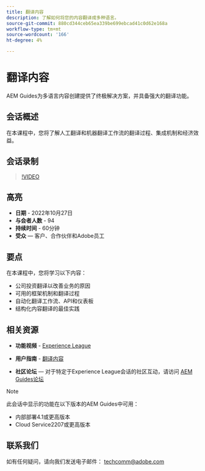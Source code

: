 ```yaml
---
title: 翻译内容
description: 了解如何将您的内容翻译成多种语言。
source-git-commit: 880cd344ceb65ea339be699ebcad41c0d62e168a
workflow-type: tm+mt
source-wordcount: '166'
ht-degree: 4%

---
```


# 翻译内容

AEM Guides为多语言内容创建提供了终极解决方案，并具备强大的翻译功能。

## 会话概述

在本课程中，您将了解人工翻译和机器翻译工作流的翻译过程、集成机制和经济效益。

## 会话录制

>[!VIDEO](https://video.tv.adobe.com/v/3414140/translation-aem-guides?quality=12&learn=on)

## 高亮

- **日期** - 2022年10月27日
- **与会者人数** - 94
- **持续时间** - 60分钟
- **受众**  — 客户、合作伙伴和Adobe员工

## 要点

在本课程中，您将学习以下内容：
- 公司投资翻译以改善业务的原因
- 可用的框架机制和翻译过程
- 自动化翻译工作流、API和仪表板
- 结构化内容翻译的最佳实践

## 相关资源

- **功能视频** -  [Experience League](https://experienceleague.adobe.com/docs/experience-manager-guides-learn/videos/advanced-user-guide/overview.html?lang=en)

- **用户指南** - [翻译内容](https://help.adobe.com/en_US/xml-documentation-for-adobe-experience-manager/index.html#t=DXML-master-map%2Ftranslation.html)

- **社区论坛**  — 对于特定于Experience League会话的社区互动，请访问 [AEM Guides论坛](https://experienceleaguecommunities.adobe.com/t5/experience-manager-guides/bd-p/xml-documentation-discussions)

>[!NOTE]
>
> 此会话中显示的功能在以下版本的AEM Guides中可用：
> - 内部部署4.1或更高版本
> - Cloud Service2207或更高版本

## 联系我们

如有任何疑问，请向我们发送电子邮件： <techcomm@adobe.com>
